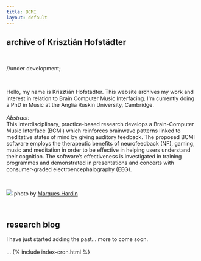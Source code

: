 ```yaml
---
title: BCMI
layout: default
---
```

## archive of Krisztián Hofstädter

<br>

//under development;

<br>

Hello, my name is Krisztián Hofstädter. This website archives my work and interest in relation to Brain Computer Music Interfacing. I'm currently doing a PhD in Music at the Anglia Ruskin University, Cambridge.
<br><br>
_Abstract:_
<br>
This interdisciplinary, practice-based research develops a Brain-Computer Music Interface (BCMI) which reinforces brainwave patterns linked to meditative states of mind by giving auditory feedback. The proposed BCMI software employs the therapeutic benefits of neurofeedback (NF), gaming, music and meditation in order to be effective in helping users understand their cognition. The software’s effectiveness is investigated in training programmes and demonstrated in presentations and concerts with consumer-graded electroencephalography (EEG).

<br>

![](https://khofstadter.info/assets/images/khofstadter-by-marques-harding.jpg) photo by [Marques Hardin](https://www.facebook.com/mjhardin?fref=ts)

<br>

## research blog
I have just started adding the past... more to come soon.
<br><br>
...
{% include index-cron.html %}

